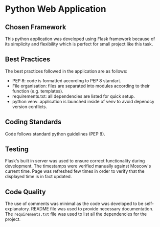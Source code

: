 # Python Web Application

## Chosen Framework
This python application was developed using Flask framework because of its simplicity and flexibility which is perfect for small project like this task. 

## Best Practices
The best practices followed in the application are as follows:
- PEP 8: code is formatted according to PEP 8 standart.
- File organisation: files are separated into modules according to their function (e.g. templates).
- requirements.txt: all dependencies are listed for quick setup.
- python venv: application is launched inside of venv to avoid dependcy version conflicts.

## Coding Standards
Code follows standard python guidelines (PEP 8).

## Testing
Flask's built in server was used to ensure correct functionality during development. The timestamps were verified manually against Moscow's current time. Page was refreshed few times in order to verify that the displayed time is in fact updated.

## Code Quality
The use of comments was minimal as the code was developed to be self-explanatory. README file was used to provide necessary documentation. The `requirements.txt` file was used to list all the dependencies for the project. 
